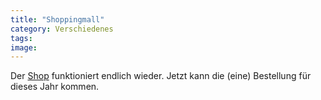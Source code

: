 ```yaml
---
title: "Shoppingmall"
category: Verschiedenes
tags: 
image: 
---
```


Der [Shop](http://www.misantropolis.de/order) funktioniert endlich wieder. Jetzt kann die (eine) Bestellung für dieses Jahr kommen.